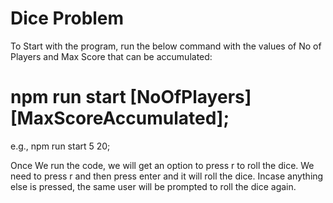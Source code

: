 # Dice Problem
To Start with the program, run the below command with the values of No of Players and Max Score that can be accumulated:
# npm run start [NoOfPlayers] [MaxScoreAccumulated];

e.g., npm run start 5 20;

Once We run the code, we will get an option to press r to roll the dice. We need to press r and then press enter and it will roll the dice. Incase anything else is pressed, the same user will be prompted to roll the dice again.
